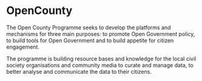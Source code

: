 # OpenCounty
The Open County Programme seeks to develop the platforms and mechanisms for three main purposes: to promote Open Government policy, to build tools for Open Government and to build appetite for citizen engagement.

The programme is building resource bases and knowledge for the local civil society organisations and community media to curate and manage data, to better analyse and communicate the data to their citizens.
